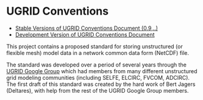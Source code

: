 UGRID Conventions
=================
* [Stable Versions of UGRID Conventions Document (0.9,..)](https://github.com/ugrid-conventions/ugrid-conventions/releases)
* [Development Version of UGRID Conventions Document](https://github.com/ugrid-conventions/ugrid-conventions/blob/master/ugrid-conventions.md) 

This project contains a proposed standard for storing unstructured (or flexible mesh) model data in a network common data form (NetCDF) file. 

The standard was developed over a period of several years through the [UGRID Google Group](https://groups.google.com/forum/#!forum/ugrid-interoperability) which had members from many different unstructured grid modeling communities (including SELFE, ELCIRC, FVCOM, ADCIRC).  The first draft of this standard was created by the hard work of Bert Jagers (Deltares), with help from the rest of the UGRID Google Group members. 



